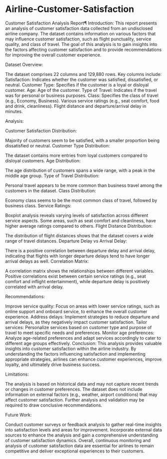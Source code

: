 # Airline-Customer-Satisfaction
Customer Satisfaction Analysis Report¶
Introduction: This report presents an analysis of customer satisfaction data collected from an undisclosed airline company. The dataset contains information on various factors that may influence customer satisfaction, such as flight punctuality, service quality, and class of travel. The goal of this analysis is to gain insights into the factors affecting customer satisfaction and to provide recommendations for improving the overall customer experience.

Dataset Overview:

The dataset comprises 22 columns and 129,880 rows.
Key columns include:
Satisfaction: Indicates whether the customer was satisfied, dissatisfied, or neutral.
Customer Type: Specifies if the customer is a loyal or disloyal customer.
Age: Age of the customer.
Type of Travel: Indicates if the travel was for personal or business purposes.
Class: Specifies the class of travel (e.g., Economy, Business).
Various service ratings (e.g., seat comfort, food and drink, cleanliness).
Flight distance and departure/arrival delay in minutes.

Analysis:

Customer Satisfaction Distribution:

Majority of customers seem to be satisfied, with a smaller proportion being dissatisfied or neutral.
Customer Type Distribution:

The dataset contains more entries from loyal customers compared to disloyal customers.
Age Distribution:

The age distribution of customers spans a wide range, with a peak in the middle age group.
Type of Travel Distribution:

Personal travel appears to be more common than business travel among the customers in the dataset.
Class Distribution:

Economy class seems to be the most common class of travel, followed by business class.
Service Ratings:

Boxplot analysis reveals varying levels of satisfaction across different service aspects. Some areas, such as seat comfort and cleanliness, have higher average ratings compared to others.
Flight Distance Distribution:

The distribution of flight distances shows that the dataset covers a wide range of travel distances.
Departure Delay vs Arrival Delay:

There is a positive correlation between departure delay and arrival delay, indicating that flights with longer departure delays tend to have longer arrival delays as well.
Correlation Matrix:

A correlation matrix shows the relationships between different variables. Positive correlations exist between certain service ratings (e.g., seat comfort and inflight entertainment), while departure delay is positively correlated with arrival delay.

Recommendations:

Improve service quality: Focus on areas with lower service ratings, such as online support and onboard service, to enhance the overall customer experience.
Address delays: Implement strategies to reduce departure and arrival delays, as they negatively impact customer satisfaction.
Tailor services: Personalize services based on customer type and purpose of travel to meet specific needs and preferences.
Monitor age preferences: Analyze age-related preferences and adapt services accordingly to cater to different age groups effectively.
Conclusion: This analysis provides valuable insights into customer satisfaction within the airline industry. By understanding the factors influencing satisfaction and implementing appropriate strategies, airlines can enhance customer experiences, improve loyalty, and ultimately drive business success.

Limitations:

The analysis is based on historical data and may not capture recent trends or changes in customer preferences.
The dataset does not include information on external factors (e.g., weather, airport conditions) that may affect customer satisfaction.
Further analysis and validation may be required to draw conclusive recommendations.

Future Work:

Conduct customer surveys or feedback analysis to gather real-time insights into satisfaction levels and areas for improvement.
Incorporate external data sources to enhance the analysis and gain a comprehensive understanding of customer satisfaction dynamics.
Overall, continuous monitoring and analysis of customer satisfaction data are essential for airlines to remain competitive and deliver exceptional experiences to their customers.
